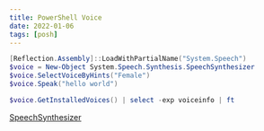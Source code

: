```yaml
---
title: PowerShell Voice
date: 2022-01-06
tags: [posh]
---
```



```powershell
[Reflection.Assembly]::LoadWithPartialName("System.Speech")
$voice = New-Object System.Speech.Synthesis.SpeechSynthesizer
$voice.SelectVoiceByHints("Female")
$voice.Speak("hello world")

$voice.GetInstalledVoices() | select -exp voiceinfo | ft
```

[SpeechSynthesizer](https://docs.microsoft.com/en-us/dotnet/api/system.speech.synthesis.speechsynthesizer)
